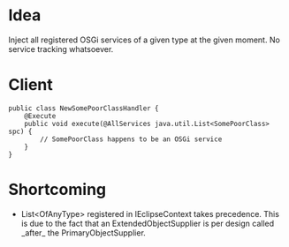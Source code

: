 Idea
====

Inject all registered OSGi services of a given type at the given moment. No service tracking whatsoever.

Client
======

```
public class NewSomePoorClassHandler {
	@Execute
	public void execute(@AllServices java.util.List<SomePoorClass> spc) {
	    // SomePoorClass happens to be an OSGi service
	}
}
```

Shortcoming
===========

-   List\<OfAnyType\> registered in IEclipseContext takes precedence. This is due to the fact that an ExtendedObjectSupplier is per design called \_after\_ the PrimaryObjectSupplier.

